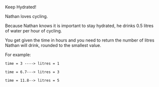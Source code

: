 Keep Hydrated!

Nathan loves cycling.

Because Nathan knows it is important to stay hydrated, he drinks 0.5 litres of water per hour of cycling.

You get given the time in hours and you need to return the number of litres Nathan will drink, rounded to the smallest value.

For example:

    time = 3 ----> litres = 1

    time = 6.7---> litres = 3

    time = 11.8--> litres = 5